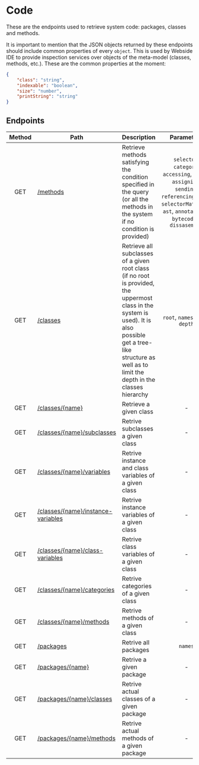 # Code

These are the endpoints used to retrieve system code: packages, classes and methods.

It is important to mention that the JSON objects returned by these endpoints should include common properties of every `object`. This is used by Webside IDE to provide inspection services over objects of the meta-model (classes, methods, etc.).
These are the common properties at the moment:

```json
{
	"class": "string",
	"indexable": "boolean",
	"size": "number",
	"printString": "string"
}
```

## Endpoints

| Method | Path                                                                         | Description                                                                                                                                                                                                             |                                                                           Parameters                                                                           | Payload |
| :----: | ---------------------------------------------------------------------------- | ----------------------------------------------------------------------------------------------------------------------------------------------------------------------------------------------------------------------- | :------------------------------------------------------------------------------------------------------------------------------------------------------------: | ------- |
|  GET   | [/methods](methods/get.md)                                                   | Retrieve methods satisfying the condition specified in the query (or all the methods in the system if no condition is provided)                                                                                         | `selector`, `category`, `accessing`, `using`, `assigning`, `sending`, `referencingClass`, `selectorMatching`, `ast`, `annotations`, `bytecodes`, `dissasembly` | -       |
|  GET   | [/classes](classes/get.md)                                                   | Retrieve all subclasses of a given root class (if no root is provided, the uppermost class in the system is used). It is also possible get a tree-like structure as well as to limit the depth in the classes hierarchy |                                                                `root`, `names`, `tree`, `depth`                                                                | -       |
|  GET   | [/classes/{name}](classes/name/get.md)                                       | Retrieve a given class                                                                                                                                                                                                  |                                                                               -                                                                                | -       |
|  GET   | [/classes/{name}/subclasses](classes/name/subclasses/get.md)                 | Retrive subclasses a given class                                                                                                                                                                                        |                                                                               -                                                                                | -       |
|  GET   | [/classes/{name}/variables](classes/name/variables/get.md)                   | Retrive instance and class variables of a given class                                                                                                                                                                   |                                                                               -                                                                                | -       |
|  GET   | [/classes/{name}/instance-variables](classes/name/instance-variables/get.md) | Retrive instance variables of a given class                                                                                                                                                                             |                                                                               -                                                                                | -       |
|  GET   | [/classes/{name}/class-variables](classes/name/class-variables/get.md)       | Retrive class variables of a given class                                                                                                                                                                                |                                                                               -                                                                                | -       |
|  GET   | [/classes/{name}/categories](classes/name/categories/get.md)                 | Retrive categories of a given class                                                                                                                                                                                     |                                                                               -                                                                                | -       |
|  GET   | [/classes/{name}/methods](classes/name/methods/get.md)                       | Retrive methods of a given class                                                                                                                                                                                        |                                                                               -                                                                                | -       |
|  GET   | [/packages](packages/get.md)                                                 | Retrive all packages                                                                                                                                                                                                    |                                                                            `names`                                                                             | -       |
|  GET   | [/packages/{name}](packages/name/get.md)                                     | Retrive a given package                                                                                                                                                                                                 |                                                                               -                                                                                | -       |
|  GET   | [/packages/{name}/classes](packages/name/classes/get.md)                     | Retrive actual classes of a given package                                                                                                                                                                               |                                                                               -                                                                                | -       |
|  GET   | [/packages/{name}/methods](packages/name/methods/get.md)                     | Retrive actual methods of a given package                                                                                                                                                                               |                                                                               -                                                                                | -       |
